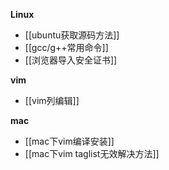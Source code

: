 **Linux**
 * [[ubuntu获取源码方法]]
 * [[gcc/g++常用命令]]
 * [[浏览器导入安全证书]]

**vim**
 * [[vim列编辑]]
  
**mac**
 * [[mac下vim编译安装]]
 * [[mac下vim taglist无效解决方法]]